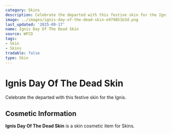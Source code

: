```yaml
---
category: Skins
description: Celebrate the departed with this festive skin for the Ignis.
image: ../images/ignis-day-of-the-dead-skin-e979851b3d.png
last_updated: '2025-09-17'
name: Ignis Day Of The Dead Skin
source: WFCD
tags:
- Skin
- Skins
tradable: false
type: Skin
---
```


# Ignis Day Of The Dead Skin

Celebrate the departed with this festive skin for the Ignis.

## Cosmetic Information

**Ignis Day Of The Dead Skin** is a skin cosmetic item for Skins.

